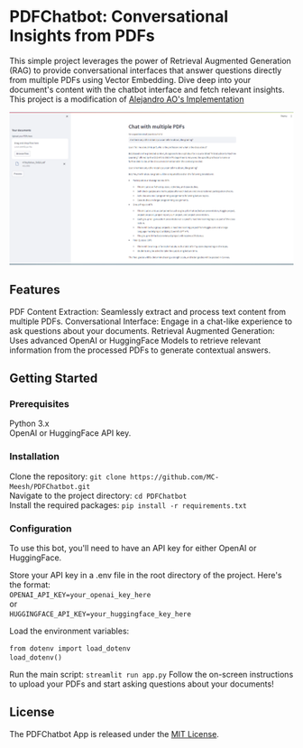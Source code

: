 # PDFChatbot: Conversational Insights from PDFs
This simple project leverages the power of Retrieval Augmented Generation (RAG) to provide conversational interfaces that answer questions directly from multiple PDFs using Vector Embedding.
Dive deep into your document's content with the chatbot interface and fetch relevant insights.
This project is a modification of [Alejandro AO's Implementation](https://github.com/alejandro-ao/ask-multiple-pdfs)

![PDFChatbot Screenshot](docs/demo.png)


## Features
PDF Content Extraction: Seamlessly extract and process text content from multiple PDFs.
Conversational Interface: Engage in a chat-like experience to ask questions about your documents.
Retrieval Augmented Generation: Uses advanced OpenAI or HuggingFace Models to retrieve relevant information from the processed PDFs to generate contextual answers.

## Getting Started
### Prerequisites
Python 3.x \
OpenAI or HuggingFace API key.
### Installation
Clone the repository:
``` git clone https://github.com/MC-Meesh/PDFChatbot.git ``` \
Navigate to the project directory:
```cd PDFChatbot```\
Install the required packages:
```pip install -r requirements.txt```

### Configuration
To use this bot, you'll need to have an API key for either OpenAI or HuggingFace.

Store your API key in a .env file in the root directory of the project. Here's the format:\
```OPENAI_API_KEY=your_openai_key_here``` \
or \
```HUGGINGFACE_API_KEY=your_huggingface_key_here```

Load the environment variables:
```
from dotenv import load_dotenv
load_dotenv()
```
Run the main script:
```streamlit run app.py```
Follow the on-screen instructions to upload your PDFs and start asking questions about your documents!

## License
The PDFChatbot App is released under the [MIT License](https://opensource.org/license/mit/).
